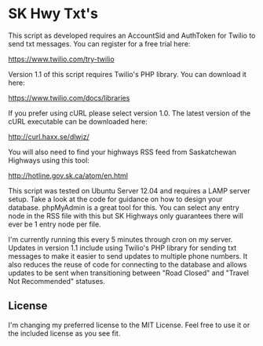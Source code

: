 # SK Hwy Txt's

This script as developed requires an AccountSid and AuthToken for Twilio to send txt messages. You can register for a free trial here:

https://www.twilio.com/try-twilio

Version 1.1 of this script requires Twilio's PHP library. You can download it here:

https://www.twilio.com/docs/libraries

If you prefer using cURL please select version 1.0. The latest version of the cURL executable can be downloaded here:

http://curl.haxx.se/dlwiz/

You will also need to find your highways RSS feed from Saskatchewan Highways using this tool:

http://hotline.gov.sk.ca/atom/en.html

This script was tested on Ubuntu Server 12.04 and requires a LAMP server setup. Take a look at the code for guidance on how to design your database. phpMyAdmin is a great tool for this. You can select any entry node in the RSS file with this but SK Highways only guarantees there will ever be 1 entry node per file.

I'm currently running this every 5 minutes through cron on my server. Updates in version 1.1 include using Twilio's PHP library for sending txt messages to make it easier to send updates to multiple phone numbers. It also reduces the reuse of code for connecting to the database and allows updates to be sent when transitioning between "Road Closed" and "Travel Not Recommended" statuses.

## License

I'm changing my preferred license to the MIT License. Feel free to use it or the included license as you see fit.